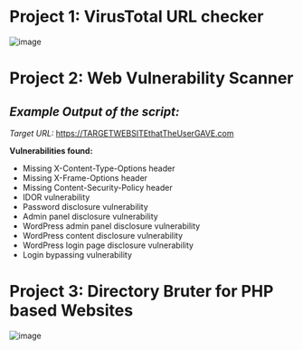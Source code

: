 
# Project 1: VirusTotal URL checker

![image](https://github.com/emreYbs/InfoSec-Projects/assets/59505246/eea27c71-5455-4619-855b-8b5d4be40736)

# Project 2: Web Vulnerability Scanner
## *Example Output of the script:*
*Target URL:* https://TARGETWEBSITEthatTheUserGAVE.com </br>

**Vulnerabilities found:**
- Missing X-Content-Type-Options header
- Missing X-Frame-Options header
- Missing Content-Security-Policy header
- IDOR vulnerability
- Password disclosure vulnerability
- Admin panel disclosure vulnerability
- WordPress admin panel disclosure vulnerability
- WordPress content disclosure vulnerability
- WordPress login page disclosure vulnerability
- Login bypassing vulnerability

# Project 3: Directory Bruter for PHP based Websites

![image](https://github.com/emreYbs/InfoSec-Projects/assets/59505246/715be368-5919-448a-aa2c-89b5211b44a1)
